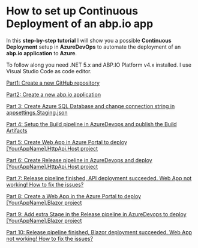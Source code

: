 # How to set up Continuous Deployment of an abp.io app

In this **step-by-step tutorial** I will show you a possible **Continuous Deployment** setup in **AzureDevOps** to automate the deployment of an **abp.io application** to **Azure**.

To follow along you need .NET 5.x and ABP.IO Platform v4.x installed. I use Visual Studio Code as code editor.

[Part1: Create a new GitHub repository](Tutorial/Part1/Part1.md)

[Part2: Create a new abp.io application](Tutorial/Part2/Part2.md)

[Part 3: Create Azure SQL Database and change connection string in appsettings.Staging.json](Tutorial/Part3/Part3.md)

[Part 4: Setup the Build pipeline in AzureDevops and publish the Build Artifacts](Tutorial/Part4/Part4.md)

[Part 5: Create Web App in Azure Portal to deploy [YourAppName].HttpApi.Host project](Tutorial/Part5/Part5.md)

[Part 6: Create Release pipeline in AzureDevops and deploy [YourAppName].HttpApi.Host project](Tutorial/Part6/Part6.md)

[Part 7: Release pipeline finished, API deployment succeeded. Web App not working! How to fix the issues?](Tutorial/Part7/Part7.md)

[Part 8: Create a Web App in the Azure Portal to deploy [YourAppName].Blazor project](Tutorial/Part8/Part8.md)

[Part 9: Add extra Stage in the Release pipeline in AzureDevops to deploy [YourAppName].Blazor project](Tutorial/Part9/Part9.md)

[Part 10: Release pipeline finished, Blazor deployment succeeded. Web App not working! How to fix the issues?](Tutorial/Part10/Part10.md)
